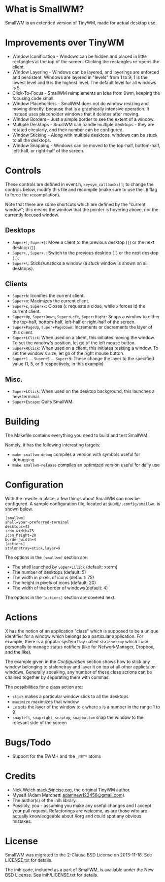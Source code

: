 What is SmallWM?
================
SmallWM is an extended version of TinyWM, made for actual desktop use.

Improvements over TinyWM
========================
- Window Iconification - Windows can be hidden and placed in little rectangles at the top of the screen. Clicking the rectangles re-opens the client.
- Window Layering - Windows can be layered, and layerings are enforced and persistent. Windows are layered in "levels" from 1 to 9; 1 is the lowest level and 9 is the highest level. The default level for all windows is 5.
- Click-To-Focus - SmallWM reimplements an idea from 9wm, keeping the focusing code small.
- Window Placeholders - SmallWM does not do window resizing and moving directly, because that is a graphically intensive operation. It instead uses placeholder windows that it deletes after moving.
- Window Borders - Just a simple border to see the extent of a window.
- Multiple Desktops - SmallWM can handle multiple desktops - they are rotated circularly, and their number can be configured.
- Window Sticking - Along with multiple desktops, windows can be stuck to all the desktops.
- Window Snapping - Windows can be moved to the top-half, bottom-half, left-half, or right-half of the screen.

Controls
========

These controls are defined in event.h, `keysym_callbacks[]`; to change the controls below, modify this file and recompile (make sure to use the `-B` flag to force the recompilation).

Note that there are some shortcuts which are defined by the "current window"; this means the window that the pointer is hovering above, _not_ the currently focused window.

## Desktops ##

- `Super+[`, `Super+]`: Move a client to the previous desktop (`[`) or the next desktop (`]`).
- `Super+,`, `Super+.`: Switch to the previous desktop (`,`) or the next desktop (`.`).
- `Super+\`: Sticks/unsticks a window (a _stuck_ window is shown on all desktops).

## Clients ##

- `Super+h`: Iconifies the current client.
- `Super+m`: Maximizes the current client.
- `Super+c`, `Super+x`: Closes (`c` requests a close, while `x` forces it) the current client.
- `Super+Up`, `Super+Down`, `Super+Left`, `Super+Right`: Snaps a window to either the top-half, bottom-half, left-half or right-half of the screen.
- `Super+PageUp`, `Super+PageDown`: Increments or decrements the layer of this client.
- `Super+LClick`: When used on a client, this initiates moving the window. To set the window's position, let go of the left mouse button.
- `Super+RClick`: When used on a client, this initiates resising a window. To set the window's size, let go of the right mouse button.
- `Super+1` ... `Super+5` ... `Super+9`: These change the layer to the specified value (1, 5, or 9 respectively, in this example)

## Misc. ##

- `Super+LClick`: When used on the desktop background, this launches a new terminal.
- `Super+Escape`: Quits SmallWM.

Building
========
The Makefile contains everything you need to build and test SmallWM.

Namely, it has the following interesting targets:
 - `make smallwm-debug` compiles a version with symbols useful for debugging
 - `make smallwm-release` compiles an optimized version useful for daily use

Configuration
=============
With the rewrite in place, a few things about SmallWM can now be configured. A sample configuration file, located at `$HOME/.config/smallwm`, is shown below.

    [smallwm]
    shell=your-preferred-terminal
    desktops=42
    icon_width=75
    icon_height=20
    border_width=4
    [actions]
    stalonetray=stick,layer=9

The options in the `[smallwm]` section are:

 - The shell launched by `Super+LClick` (default: xterm)
 - The number of desktops (default: 5)
 - The width in pixels of icons (default: 75)
 - The height in pixels of icons (default: 20)
 - The width of the border of windows(default: 4)

The options in the `[actions]` section are covered next.

Actions
=======

X has the notion of an application "class" which is supposed to be a unique identifier for a window which belongs to a particular application. For example, there is a popular system tray called `stalonetray` which I use personally to manage status notifiers (like for NetworkManager, Dropbox, and the like).

The example given in the _Configuration_ section shows how to stick any window belonging to stalonetray and layer it on top of all other applictaion windows. Generally speaking, any number of these class actions can be chained together by separating them with commas.

The possibilities for a class action are:
 - `stick` makes a particular window stick to all the desktops
 - `maximize` maximizes that window
 - `Lx` sets the layer of the window to `x` where `x` is a number in the range 1 to 9
 - `snapleft`, `snapright`, `snaptop`, `snapbottom` snap the window to the relevant side of the screen

Bugs/Todo
=========
- Support for the EWMH and the `_NET*` atoms

Credits
=======
- Nick Welch <mack@incise.org>, the original TinyWM author.
- Myself (Adam Marchetti <adamnew123456@gmail.com>).
- The author(s) of the inih library.
- Possibly, you - assuming you make any useful changes and I accept your pull request. Refactorings are welcome, as are those who are actually knowledgeable about Xorg and could spot any obvious mistakes.

License
=======
SmallWM was migrated to the 2-Clause BSD License on 2013-11-18. See LICENSE.txt for details.

The inih code, included as a part of SmallWM, is available under the New BSD License. See inih/LICENSE.txt for details.
